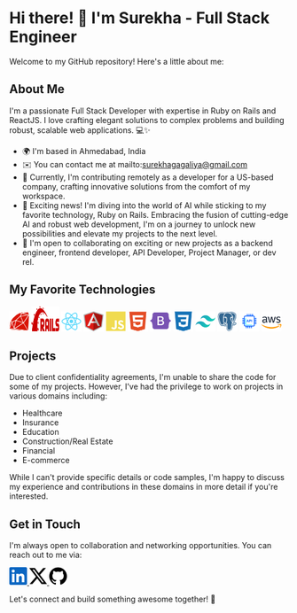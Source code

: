# Hi there! 👋 I'm Surekha - Full Stack Engineer

Welcome to my GitHub repository! Here's a little about me:

## About Me
I'm a passionate Full Stack Developer with expertise in Ruby on Rails and ReactJS. I love crafting elegant solutions to complex problems and building robust, scalable web applications. 💻✨

- 🌍  I'm based in Ahmedabad, India
- ✉️   You can contact me at mailto:surekhagagaliya@gmail.com
- 🚀  Currently, I'm contributing remotely as a developer for a US-based company, crafting innovative solutions from the comfort of my workspace.
- 🧠  Exciting news! I'm diving into the world of AI while sticking to my favorite technology, Ruby on Rails. Embracing the fusion of cutting-edge AI and robust web development, I'm on a journey to unlock new possibilities and elevate my projects to the next level.
- 🤝  I'm open to collaborating on exciting or new projects as a backend engineer, frontend developer, API Developer, Project Manager, or dev rel.


## My Favorite Technologies
<p align="left" dir="auto">
  <a href="https://www.ruby-lang.org/en/" rel="nofollow"><img src="https://raw.githubusercontent.com/surekhagagaliya/surekhagagaliya/main/icons/ruby.svg" width="36" height="36" alt="Ruby" style="max-width: 100%;"></a>
   <a href="https://rubyonrails.org/" rel="nofollow"><img src="https://raw.githubusercontent.com/surekhagagaliya/surekhagagaliya/main/icons/rails.svg" width="50" height="45" alt="ROR" style="max-width: 100%;"></a>
  <a href="https://react.dev/" rel="nofollow"><img src="https://raw.githubusercontent.com/surekhagagaliya/surekhagagaliya/main/icons/react.svg" width="36" height="36" alt="ReactJS" style="max-width: 100%;"></a>
  <a href="https://angularjs.org/" rel="nofollow"><img src="https://raw.githubusercontent.com/surekhagagaliya/surekhagagaliya/main/icons/angular.svg" width="36" height="36" alt="AngularJS" style="max-width: 100%;"></a>
  <a href="https://developer.mozilla.org/en-US/docs/Web/JavaScript" rel="nofollow"><img src="https://raw.githubusercontent.com/surekhagagaliya/surekhagagaliya/main/icons/javascript.svg" width="36" height="36" alt="JavaScript" style="max-width: 100%;"></a>
  <a href="https://developer.mozilla.org/en-US/docs/Glossary/HTML5" rel="nofollow"><img src="https://raw.githubusercontent.com/surekhagagaliya/surekhagagaliya/main/icons/html5.svg" width="36" height="36" alt="HTML5" style="max-width: 100%;"></a>
  <a href="https://getbootstrap.com/" rel="nofollow"><img src="https://raw.githubusercontent.com/surekhagagaliya/surekhagagaliya/main/icons/bootstrap.svg" width="38" height="38" alt="Bootstrap" style="max-width: 100%;"></a>
  <a href="https://www.w3.org/TR/CSS/#css" rel="nofollow"><img src="https://raw.githubusercontent.com/surekhagagaliya/surekhagagaliya/main/icons/css3.svg" width="36" height="36" alt="CSS3" style="max-width: 100%;"></a>
  <a href="https://tailwindcss.com/" rel="nofollow"><img src="https://raw.githubusercontent.com/surekhagagaliya/surekhagagaliya/main/icons/tailwindcss.svg" width="36" height="36" alt="TailwindCSS" style="max-width: 100%;"></a>
  <a href="https://www.postgresql.org/" rel="nofollow"><img src="https://raw.githubusercontent.com/surekhagagaliya/surekhagagaliya/main/icons/postgresql.svg" width="36" height="36" alt="PostgreSQL" style="max-width: 100%;"></a>
  <a href="https://en.wikipedia.org/wiki/API" rel="nofollow"><img src="https://raw.githubusercontent.com/surekhagagaliya/surekhagagaliya/main/icons/api.svg" width="36" height="36" alt="API" style="max-width: 100%;"></a>
  <a href="https://aws.amazon.com/" rel="nofollow"><img src="https://raw.githubusercontent.com/surekhagagaliya/surekhagagaliya/main/icons/aws.svg" width="36" height="36" alt="AWS" style="max-width: 100%;"></a>
</p>

## Projects
Due to client confidentiality agreements, I'm unable to share the code for some of my projects. However, I've had the privilege to work on projects in various domains including:

- Healthcare
- Insurance
- Education
- Construction/Real Estate
- Financial
- E-commerce

While I can't provide specific details or code samples, I'm happy to discuss my experience and contributions in these domains in more detail if you're interested.

## Get in Touch
I'm always open to collaboration and networking opportunities. You can reach out to me via:

<p dir="auto">
  <a href="https://www.linkedin.com/in/surekha-gagaliya" rel="nofollow">
    <img src="https://raw.githubusercontent.com/surekhagagaliya/surekhagagaliya/main/icons/linkedin.svg" width="32" height="32" style="max-width: 100%;">
  </a>
  <a href="https://twitter.com/Surekhamayurk" rel="nofollow">
    <img src="https://raw.githubusercontent.com/surekhagagaliya/surekhagagaliya/main/icons/twitter.svg" width="32" height="32" style="max-width: 100%;">
  </a>
  <a href="https://github.com/surekhagagaliya" rel="nofollow">
    <img src="https://raw.githubusercontent.com/surekhagagaliya/surekhagagaliya/main/icons/github.svg" width="32" height="32" style="max-width: 100%;">
  </a>
</p>

Let's connect and build something awesome together! 🚀
